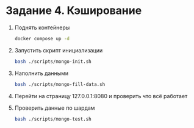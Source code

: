 # Задание 4. Кэширование

1. Поднять контейнеры
    ```bash
    docker compose up -d
    ```

2. Запустить скрипт инициализации
    ```bash
    bash ./scripts/mongo-init.sh 
    ```

3. Наполнить данными
    ```bash
    bash ./scripts/mongo-fill-data.sh
    ```

4. Перейти на страницу 127.0.0.1:8080 и проверить что всё работает

5. Проверить данные по шардам
    ```bash
    bash ./scripts/mongo-test.sh
    ```